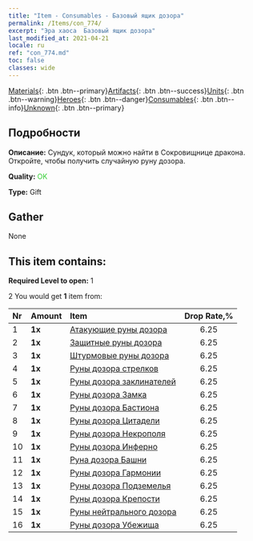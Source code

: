 ```yaml
---
title: "Item - Consumables - Базовый ящик дозора"
permalink: /Items/con_774/
excerpt: "Эра хаоса  Базовый ящик дозора"
last_modified_at: 2021-04-21
locale: ru
ref: "con_774.md"
toc: false
classes: wide
---
```

 [Materials](/ru/Items/){: .btn .btn--primary}[Artifacts](/ru/Items/Artifacts/){: .btn .btn--success}[Units](/ru/Items/Units/){: .btn .btn--warning}[Heroes](/ru/Items/Heroes/){: .btn .btn--danger}[Consumables](/ru/Items/Consumables/){: .btn .btn--info}[Unknown](/ru/Items/Unknown/){: .btn .btn--primary}

## Подробности
 **Описание:** Сундук, который можно найти в Сокровищнице дракона. Откройте, чтобы получить случайную руну дозора.

 **Quality:** <span style="color: #32CD32">OK</span>

 **Type:** Gift

## Gather

  None

## This item contains:

 **Required Level to open:** 1

 2 You would get **1** item  from:

  | Nr | Amount |     Item    | Drop Rate,% |
  |:---|:-------|:------------|:---------:|
  | 1 |  **1x** | [Атакующие руны дозора](/ru/Items/con_734/) | 6.25 | 
  | 2 |  **1x** | [Защитные руны дозора](/ru/Items/con_739/) | 6.25 | 
  | 3 |  **1x** | [Штурмовые руны дозора](/ru/Items/con_741/) | 6.25 | 
  | 4 |  **1x** | [Руны дозора стрелков](/ru/Items/con_742/) | 6.25 | 
  | 5 |  **1x** | [Руны дозора заклинателей](/ru/Items/con_746/) | 6.25 | 
  | 6 |  **1x** | [Руны дозора Замка](/ru/Items/con_752/) | 6.25 | 
  | 7 |  **1x** | [Руны дозора Бастиона](/ru/Items/con_753/) | 6.25 | 
  | 8 |  **1x** | [Руны дозора Цитадели](/ru/Items/con_754/) | 6.25 | 
  | 9 |  **1x** | [Руны дозора Некрополя](/ru/Items/con_755/) | 6.25 | 
  | 10 |  **1x** | [Руны дозора Инферно](/ru/Items/con_777/) | 6.25 | 
  | 11 |  **1x** | [Руна дозора Башни](/ru/Items/con_785/) | 6.25 | 
  | 12 |  **1x** | [Руны дозора Гармонии](/ru/Items/con_791/) | 6.25 | 
  | 13 |  **1x** | [Руны дозора Подземелья](/ru/Items/con_792/) | 6.25 | 
  | 14 |  **1x** | [Руны дозора Крепости](/ru/Items/con_818/) | 6.25 | 
  | 15 |  **1x** | [Руны нейтрального дозора](/ru/Items/con_869/) | 6.25 | 
  | 16 |  **1x** | [Руны дозора Убежища](/ru/Items/con_868/) | 6.25 | 
